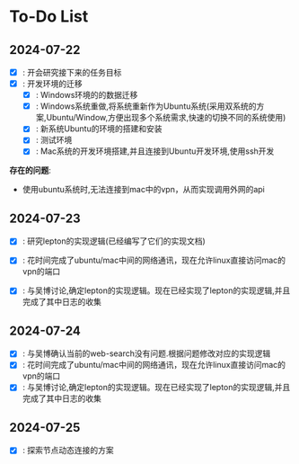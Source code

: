 # To-Do List

## 2024-07-22

- [x] : 开会研究接下来的任务目标 
- [x] : 开发环境的迁移 
  - [x] : Windows环境的的数据迁移
  - [x] : Windows系统重做,将系统重新作为Ubuntu系统(采用双系统的方案,Ubuntu/Window,方便出现多个系统需求,快速的切换不同的系统使用)
  - [x] : 新系统Ubuntu的环境的搭建和安装
  - [x] : 测试环境
  - [x] : Mac系统的开发环境搭建,并且连接到Ubuntu开发环境,使用ssh开发

**存在的问题**:
- 使用ubuntu系统时,无法连接到mac中的vpn，从而实现调用外网的api



## 2024-07-23
- [x] : 研究lepton的实现逻辑(已经编写了它们的实现文档)
- [x] : 花时间完成了ubuntu/mac中间的网络通讯，现在允许linux直接访问mac的vpn的端口
- [x] : 与吴博讨论,确定lepton的实现逻辑。现在已经实现了lepton的实现逻辑,并且完成了其中日志的收集


## 2024-07-24
- [x] : 与吴博确认当前的web-search没有问题.根据问题修改对应的实现逻辑
- [x] : 花时间完成了ubuntu/mac中间的网络通讯，现在允许linux直接访问mac的vpn的端口
- [x] : 与吴博讨论,确定lepton的实现逻辑。现在已经实现了lepton的实现逻辑,并且完成了其中日志的收集

## 2024-07-25
- [x] : 探索节点动态连接的方案



